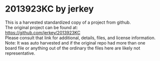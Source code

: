 
# 2013923KC by jerkey  
This is a harvested standardized copy of a project from github.  
The original project can be found at:  
https://github.com/jerkey/2013923KC  
Please consult that link for additional, details, files, and license information.  
Note: It was auto harvested and if the original repo had more than one board file or anything out of the ordinary the files here are likely not representative.  
    